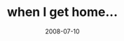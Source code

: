 ---
layout: base.njk
title : 'when I get home...' 
view_title : 'when I get home...' 
year : '2008' 
date : '2008-07-10' 
img_file : '/drawing/whenigethome.jpg' 
html_file : 'whenigethome' 
next_html : 'imwishingforsomethingicanneverhave.html' 
year_order : '307' 
permalink : "title/{{html_file}}.html"
---